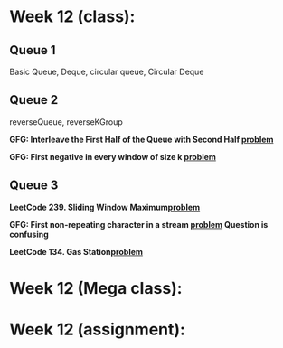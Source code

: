 # Week 12 (class):

## Queue 1

Basic Queue, Deque, circular queue, Circular Deque

## Queue 2

reverseQueue, reverseKGroup

**GFG: Interleave the First Half of the Queue with Second Half [problem](https://www.geeksforgeeks.org/problems/interleave-the-first-half-of-the-queue-with-second-half/0)**

**GFG: First negative in every window of size k [problem](https://www.geeksforgeeks.org/problems/first-negative-integer-in-every-window-of-size-k3345/1)**

## Queue 3

**LeetCode 239. Sliding Window Maximum[problem](https://leetcode.com/problems/sliding-window-maximum/)**

**GFG: First non-repeating character in a stream [problem](https://www.geeksforgeeks.org/problems/first-non-repeating-character-in-a-stream1216/1) Question is confusing**

**LeetCode 134. Gas Station[problem](https://leetcode.com/problems/gas-station/)**

# Week 12 (Mega class):

# Week 12 (assignment):

